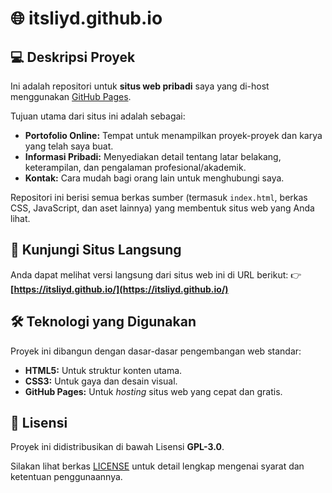 # 🌐 itsliyd.github.io

## 💻 Deskripsi Proyek

Ini adalah repositori untuk **situs web pribadi** saya yang di-host menggunakan [GitHub Pages](https://pages.github.com/).

Tujuan utama dari situs ini adalah sebagai:
* **Portofolio Online:** Tempat untuk menampilkan proyek-proyek dan karya yang telah saya buat.
* **Informasi Pribadi:** Menyediakan detail tentang latar belakang, keterampilan, dan pengalaman profesional/akademik.
* **Kontak:** Cara mudah bagi orang lain untuk menghubungi saya.

Repositori ini berisi semua berkas sumber (termasuk `index.html`, berkas CSS, JavaScript, dan aset lainnya) yang membentuk situs web yang Anda lihat.

## 🔗 Kunjungi Situs Langsung

Anda dapat melihat versi langsung dari situs web ini di URL berikut:
👉 **[https://itsliyd.github.io/](https://itsliyd.github.io/)**

## 🛠️ Teknologi yang Digunakan

Proyek ini dibangun dengan dasar-dasar pengembangan web standar:

* **HTML5:** Untuk struktur konten utama.
* **CSS3:** Untuk gaya dan desain visual.
* **GitHub Pages:** Untuk *hosting* situs web yang cepat dan gratis.

## 📜 Lisensi

Proyek ini didistribusikan di bawah Lisensi **GPL-3.0**.

Silakan lihat berkas [LICENSE](LICENSE) untuk detail lengkap mengenai syarat dan ketentuan penggunaannya.
